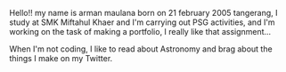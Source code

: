 Hello!!
my name is arman maulana born on 21 february 2005 tangerang,
I study at SMK Miftahul Khaer and I'm carrying out PSG activities, and I'm working on the task of making a portfolio, I really like that assignment...

When I'm not coding, I like to read about Astronomy and brag about the things I make on my Twitter.
